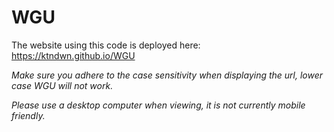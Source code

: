 # WGU

The website using this code is deployed here: https://ktndwn.github.io/WGU

*Make sure you adhere to the case sensitivity when displaying the url, lower case WGU will not work.*

*Please use a desktop computer when viewing, it is not currently mobile friendly.*
